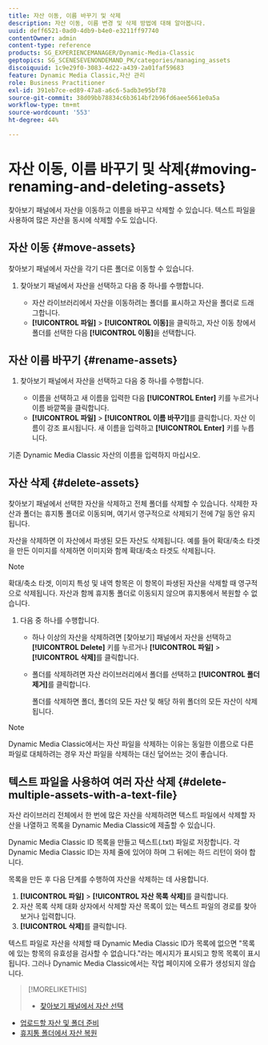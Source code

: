 ```yaml
---
title: 자산 이동, 이름 바꾸기 및 삭제
description: 자산 이동, 이름 변경 및 삭제 방법에 대해 알아봅니다.
uuid: deff6521-0ad0-4db9-b4e0-e3211ff97740
contentOwner: admin
content-type: reference
products: SG_EXPERIENCEMANAGER/Dynamic-Media-Classic
geptopics: SG_SCENESEVENONDEMAND_PK/categories/managing_assets
discoiquuid: 1c9e29f0-3083-4d22-a439-2a01faf59683
feature: Dynamic Media Classic,자산 관리
role: Business Practitioner
exl-id: 391eb7ce-ed89-47a8-a6c6-5adb3e95bf78
source-git-commit: 38d09bb78834c6b3614bf2b96fd6aee5661e0a5a
workflow-type: tm+mt
source-wordcount: '553'
ht-degree: 44%

---
```


# 자산 이동, 이름 바꾸기 및 삭제{#moving-renaming-and-deleting-assets}

찾아보기 패널에서 자산을 이동하고 이름을 바꾸고 삭제할 수 있습니다. 텍스트 파일을 사용하여 많은 자산을 동시에 삭제할 수도 있습니다.

## 자산 이동 {#move-assets}

찾아보기 패널에서 자산을 각기 다른 폴더로 이동할 수 있습니다.

1. 찾아보기 패널에서 자산을 선택하고 다음 중 하나를 수행합니다.

   * 자산 라이브러리에서 자산을 이동하려는 폴더를 표시하고 자산을 폴더로 드래그합니다.
   * **[!UICONTROL 파일]** > **[!UICONTROL 이동]**&#x200B;을 클릭하고, 자산 이동 창에서 폴더를 선택한 다음 **[!UICONTROL 이동]**&#x200B;을 선택합니다.

## 자산 이름 바꾸기 {#rename-assets}

1. 찾아보기 패널에서 자산을 선택하고 다음 중 하나를 수행합니다.

   * 이름을 선택하고 새 이름을 입력한 다음 **[!UICONTROL Enter]** 키를 누르거나 이름 바깥쪽을 클릭합니다.
   * **[!UICONTROL 파일]** > **[!UICONTROL 이름 바꾸기]**&#x200B;를 클릭합니다. 자산 이름이 강조 표시됩니다. 새 이름을 입력하고 **[!UICONTROL Enter]** 키를 누릅니다.

기존 Dynamic Media Classic 자산의 이름을 입력하지 마십시오.

## 자산 삭제 {#delete-assets}

찾아보기 패널에서 선택한 자산을 삭제하고 전체 폴더를 삭제할 수 있습니다. 삭제한 자산과 폴더는 휴지통 폴더로 이동되며, 여기서 영구적으로 삭제되기 전에 7일 동안 유지됩니다.

자산을 삭제하면 이 자산에서 파생된 모든 자산도 삭제됩니다. 예를 들어 확대/축소 타겟을 만든 이미지를 삭제하면 이미지와 함께 확대/축소 타겟도 삭제됩니다.

>[!NOTE]
>
>확대/축소 타겟, 이미지 특성 및 내역 항목은 이 항목이 파생된 자산을 삭제할 때 영구적으로 삭제됩니다. 자산과 함께 휴지통 폴더로 이동되지 않으며 휴지통에서 복원할 수 없습니다.

1. 다음 중 하나를 수행합니다.

   * 하나 이상의 자산을 삭제하려면 [찾아보기] 패널에서 자산을 선택하고 **[!UICONTROL Delete]** 키를 누르거나 **[!UICONTROL 파일]** > **[!UICONTROL 삭제]**&#x200B;를 클릭합니다.
   * 폴더를 삭제하려면 자산 라이브러리에서 폴더를 선택하고 **[!UICONTROL 폴더 제거]**&#x200B;를 클릭합니다.

      폴더를 삭제하면 폴더, 폴더의 모든 자산 및 해당 하위 폴더의 모든 자산이 삭제됩니다.

>[!NOTE]
>
>Dynamic Media Classic에서는 자산 파일을 삭제하는 이유는 동일한 이름으로 다른 파일로 대체하려는 경우 자산 파일을 삭제하는 대신 덮어쓰는 것이 좋습니다.

## 텍스트 파일을 사용하여 여러 자산 삭제 {#delete-multiple-assets-with-a-text-file}

자산 라이브러리 전체에서 한 번에 많은 자산을 삭제하려면 텍스트 파일에서 삭제할 자산을 나열하고 목록을 Dynamic Media Classic에 제출할 수 있습니다.

Dynamic Media Classic ID 목록을 만들고 텍스트(.txt) 파일로 저장합니다. 각 Dynamic Media Classic ID는 자체 줄에 있어야 하며 그 뒤에는 하드 리턴이 와야 합니다.

목록을 만든 후 다음 단계를 수행하여 자산을 삭제하는 데 사용합니다.

1. **[!UICONTROL 파일]** > **[!UICONTROL 자산 목록 삭제]**&#x200B;를 클릭합니다.
1. 자산 목록 삭제 대화 상자에서 삭제할 자산 목록이 있는 텍스트 파일의 경로를 찾아보거나 입력합니다.
1. **[!UICONTROL 삭제]**&#x200B;를 클릭합니다.

텍스트 파일로 자산을 삭제할 때 Dynamic Media Classic ID가 목록에 없으면 &quot;목록에 있는 항목의 유효성을 검사할 수 없습니다.&quot;라는 메시지가 표시되고 항목 목록이 표시됩니다. 그러나 Dynamic Media Classic에서는 작업 페이지에 오류가 생성되지 않습니다.

>[!MORELIKETHIS]
>
>* [찾아보기 패널에서 자산 선택](selecting-assets-browse-panel.md#selecting_assets_in_the_browse_panel)
* [업로드할 자산 및 폴더 준비](uploading-files.md#preparing_your_assets_and_folders_for_uploading)
* [휴지통 폴더에서 자산 복원](trash-folder.md#restoring_assets_from_the_trash_folder)

